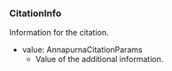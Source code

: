 ### CitationInfo
Information for the citation.

- value: AnnapurnaCitationParams
  - Value of the additional information.
